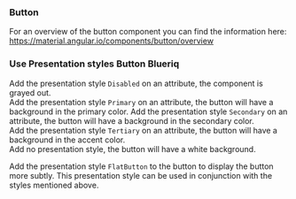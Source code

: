 ### Button
For an overview of the button component you can find the information here: https://material.angular.io/components/button/overview

### Use Presentation styles Button Blueriq
Add the presentation style `Disabled` on an attribute, the component is grayed out.  
Add the presentation style `Primary` on an attribute, the button will have a background in the primary color.
Add the presentation style `Secondary` on an attribute, the button will have a background in the secondary color.  
Add the presentation style `Tertiary` on an attribute, the button will have a background in the accent color.  
Add no presentation style, the button will have a white background.  

Add the presentation style `FlatButton` to the button to display the button more subtly. This presentation style can 
be used in conjunction with the styles mentioned above.
